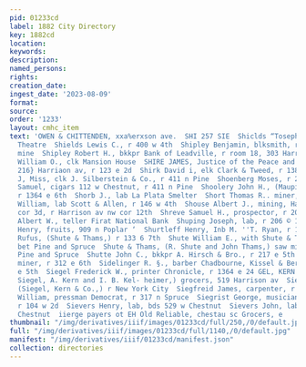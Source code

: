 ```yaml
---
pid: 01233cd
label: 1882 City Directory
key: 1882cd
location: 
keywords: 
description: 
named_persons: 
rights: 
creation_date: 
ingest_date: '2023-08-09'
format: 
source: 
order: '1233'
layout: cmhc_item
text: 'OWEN & CHITTENDEN, xxa%erxson ave.  SHI 257 SIE  Shiclds “Toseph, porter “Globe
  Theatre  Shields Lewis C., r 400 w 4th  Shipley Benjamin, blksmith, r Carbonate
  mine  Shipley Robert H., bkkpr Bank of Leadville, r room 18, 303 Harrison av  Shiplor
  William O., clk Mansion House  SHIRE JAMES, Justice of the Peace and Police Justice
  216} Harriaon av, r 123 e 2d  Shirk David i, elk Clark & Tweed, r 138 w 2d  Shoenberg
  J, Miss, clk J. Silberstein & Co., r 411 n Pine  Shoenberg Moses, r 201 w 5th  Shoenberg
  Samuel, cigars 112 w Chestnut, r 411 n Pine  Shoolery John H., (Maupin & Shoolery,)
  r 1364 e 6th  Shorb J., lab La Plata Smelter  Short Thomas R.. miner, r 316 ¢ 5th  Shortridge
  William, lab Scott & Allen, r 146 w 4th  Shouse Albert J., mining, Harrison av se
  cor 3d, r Harrison av nw cor 12th  Shreve Samuel H., prospector, r 206 w Front  Shultis
  Albert W., teller Firat National Bank  Shuping Joseph, lab, r 206 © 11th  Shurum
  Henry, fruits, 909 n Poplar ‘  Shurtleff Henry, Inb M. ''T. Ryan, r 116 w 3d  Shute
  Rufus, (Shute & Thams,) r 133 6 7th  Shute William E., with Shute & Thams,r 11th
  bet Pine and Spruce  Shute & Thams, (R. Shute and John Thams,) saw mill, 11th bet
  Pine and Spruce  Shutte John C., bkkpr A. Hirsch & Bro., r 217 e 5th  Side George,
  miner, r 312 e 6th  Sidelinger R. §., barber Chadbourne, Kissel & Bertram, r 185
  e 5th  Siegel Frederick W., printer Chronicle, r 1364 e 24 GEL, KERN & éé., (Lewis
  Siegel, A. Kern and I. B. Kel- heimer,) grocers, 519 Harrison av  Siegel Lewis,
  (Siegel, Kern & Co.,) r New York City  Siegfreid James, carpenter, r 710 e 9th  Siegmund
  William, pressman Democrat, r 317 n Spruce  Siegrist George, musician Odeon Hall,
  r 104 w 2d  Sievers Henry, lab, bds 529 w Chestnut  Sievers John, lab, bds 529 w
  Chestnut  iierge payers ot EH Old Reliable, chestau sc Grocers, e       '
thumbnail: "/img/derivatives/iiif/images/01233cd/full/250,/0/default.jpg"
full: "/img/derivatives/iiif/images/01233cd/full/1140,/0/default.jpg"
manifest: "/img/derivatives/iiif/01233cd/manifest.json"
collection: directories
---
```

